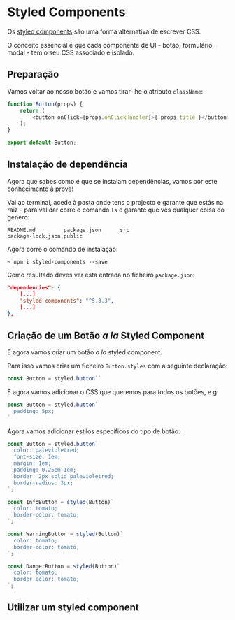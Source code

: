 # Styled Components

Os [styled components](https://styled-components.com/) são uma forma alternativa de escrever CSS.

O conceito essencial é que cada componente de UI - botão, formulário, modal - tem o seu CSS associado e isolado.

## Preparação

Vamos voltar ao nosso botão e vamos tirar-lhe o atributo `className`:

```javascript
function Button(props) {
    return (
        <button onClick={props.onClickHandler}>{ props.title }</button>
    );
}

export default Button;
```

## Instalação de dependência

Agora que sabes como é que se instalam dependências, vamos por este conhecimento à prova!

Vai ao terminal, acede à pasta onde tens o projecto e garante que estás na raíz - para validar corre o comando `ls` e garante que vês qualquer coisa do género:

```shell
README.md         package.json      src
package-lock.json public
```

Agora corre o comando de instalação:

```shell
~ npm i styled-components --save 
```

Como resultado deves ver esta entrada no ficheiro `package.json`:

```json
"dependencies": {
    [...]
    "styled-components": "^5.3.3",
    [...]
},
```

## Criação de um Botão _a la_ Styled Component

E agora vamos criar um botão _a la_ styled component.

Para isso vamos criar um ficheiro `Button.styles` com a seguinte declaração:

```javascript
const Button = styled.button``
```

E agora vamos adicionar o CSS que queremos para todos os botões, e.g:

```javascript
const Button = styled.button`
  padding: 5px;
`
```

Agora vamos adicionar estilos específicos do tipo de botão:

```javascript
const Button = styled.button`
  color: palevioletred;
  font-size: 1em;
  margin: 1em;
  padding: 0.25em 1em;
  border: 2px solid palevioletred;
  border-radius: 3px;
`;

const InfoButton = styled(Button)`
  color: tomato;
  border-color: tomato;
`;

const WarningButton = styled(Button)`
  color: tomato;
  border-color: tomato;
`;

const DangerButton = styled(Button)`
  color: tomato;
  border-color: tomato;
`;
```

## Utilizar um styled component
